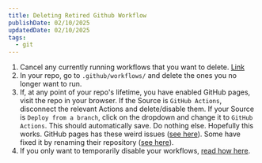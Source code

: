 ```yaml
---
title: Deleting Retired Github Workflow
publishDate: 02/10/2025
updatedDate: 02/10/2025
tags:
  - git
---
```


1. Cancel any currently running workflows that you want to delete. [Link](https://docs.github.com/en/actions/managing-workflow-runs-and-deployments/managing-workflow-runs/canceling-a-workflow)
2. In your repo, go to `.github/workflows/` and delete the ones you no longer want to run.
3. If, at any point of your repo's lifetime, you have enabled GitHub pages, visit the repo in your browser. If the Source is `GitHub Actions`, disconnect the relevant Actions and delete/disable them. If your Source is `Deploy from a branch`, click on the dropdown and change it to `GitHub Actions`. This should automatically save. Do nothing else. Hopefully this works. GitHub pages has these weird issues ([see here](https://github.blog/changelog/2021-12-16-github-pages-using-github-actions-for-builds-and-deployments-for-public-repositories/)). Some have fixed it by renaming their repository ([see here](https://github.com/orgs/community/discussions/72826)).
4. If you only want to temporarily disable your workflows, [read how here](https://docs.github.com/en/actions/managing-workflow-runs-and-deployments/managing-workflow-runs/disabling-and-enabling-a-workflow).
